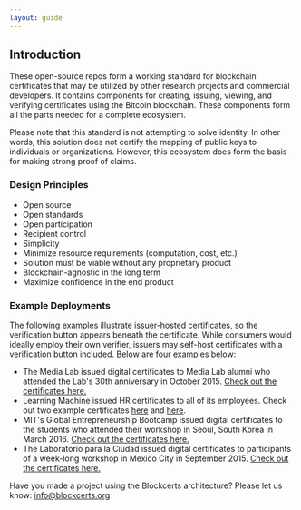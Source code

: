 ```yaml
---
layout: guide
---
```


## Introduction

These open-source repos form a working standard for blockchain certificates that may be utilized by other research projects and commercial developers. It contains components for creating, issuing, viewing, and verifying certificates using the Bitcoin blockchain. These components form all the parts needed for a complete ecosystem.

Please note that this standard is not attempting to solve identity. In other words, this solution does not certify the mapping of public keys to individuals or organizations. However, this ecosystem does form the basis for making strong proof of claims.

### Design Principles

*   Open source
*   Open standards
*   Open participation
*   Recipient control
*   Simplicity
*   Minimize resource requirements (computation, cost, etc.)
*   Solution must be viable without any proprietary product
*   Blockchain-agnostic in the long term
*   Maximize confidence in the end product

### Example Deployments

The following examples illustrate issuer-hosted certificates, so the verification button appears beneath the certificate. While consumers would ideally employ their own verifier, issuers may self-host certificates with a verification button included. Below are four examples below:

*   The Media Lab issued digital certificates to Media Lab alumni who attended the Lab's 30th anniversary in October 2015\. [Check out the certificates here.](https://coins.media.mit.edu/)
*   Learning Machine issued HR certificates to all of its employees. Check out two example certificates [here](https://hr.learningmachine.com/52d8acfc86584d0c40700631) and [here](https://hr.learningmachine.com/1c56735cd6a4320c61583b9d).
*   MIT's Global Entrepreneurship Bootcamp issued digital certificates to the students who attended their workshop in Seoul, South Korea in March 2016\. [Check out the certificates here.](http://certificates-bootcamp.mit.edu/)
*   The Laboratorio para la Ciudad issued digital certificates to participants of a week-long workshop in Mexico City in September 2015\. [Check out the certificates here.](http://certs.labcd.mx/)

Have you made a project using the Blockcerts architecture? Please let us know: info@blockcerts.org
